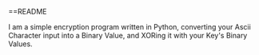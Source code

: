 ==README

I am a simple encryption program written in Python, converting your Ascii Character input into a Binary Value, and XORing it with your Key's Binary Values.